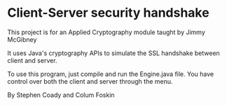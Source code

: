 # Client-Server security handshake
This project is for an Applied Cryptography module taught by Jimmy McGibney

It uses Java's cryptography APIs to simulate the SSL handshake between client and server.

To use this program, just compile and run the Engine.java file. You have control over both the client and server through the menu.

By Stephen Coady and Colum Foskin
